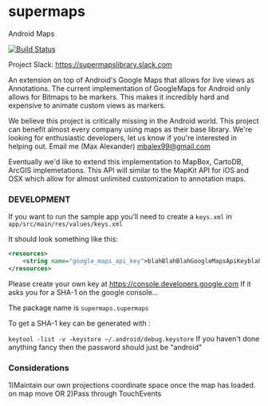 # supermaps
Android Maps

[![Build Status](https://travis-ci.org/supermaps/supermaps.svg?branch=develop)](https://travis-ci.org/supermaps/supermaps)

Project Slack: https://supermapslibrary.slack.com


An extension on top of Android's Google Maps that allows for live views as Annotations. 
The current implementation of GoogleMaps for Android only allows for Bitmaps to be markers. 
This makes it incredibly hard and expensive to animate custom views as markers.

We believe this project is critically missing in the Android world. This project can benefit almost every company using maps as their base library. We're looking for enthusiastic developers, let us know if you're interested in helping out. 
Email me (Max Alexander) mbalex99@gmail.com


Eventually we'd like to extend this implementation to MapBox, CartoDB, ArcGIS implemetations. 
This API will similar to the MapKit API for iOS and OSX which allow for almost unlimited customization to annotation maps. 


### DEVELOPMENT 

If you want to run the sample app you’ll need to create a `keys.xml` in
`app/src/main/res/values/keys.xml`

It should look something like this:
```xml
<resources>
    <string name="google_maps_api_key">blahBlahBlahGoogleMapsApiKeyblahblah</string>
</resources>
```

Please create your own key at https://console.developers.google.com
If it asks you for a SHA-1 on the google console... 

The package name is `supermaps.supermaps`

To get a SHA-1 key can be generated with : 

`keytool -list -v -keystore ~/.android/debug.keystore`
If you haven't done anything fancy then the password should just be "android" 

### Considerations
1)Maintain our own projections coordinate space once the map has loaded. on map move
                                          OR
2)Pass through TouchEvents